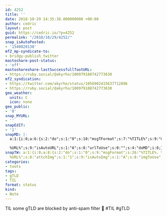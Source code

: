 ```yaml
---
id: 4252
title: ''
date: 2018-10-29 14:35:38.000000000 +00:00
author: cedric
layout: post
guid: https://cedric.io/?p=4252
permalink: "/2018/10/29/4252/"
snap_isAutoPosted:
- '1540820138'
mf2_mp-syndicate-to:
- bridgy-publish_twitter
mastoshare-post-status:
- 'off'
mastoshareshare-lastSuccessfullTootURL:
- https://ruby.social/@akyrho/100979188742773630
mf2_syndication:
- https://twitter.com/akyrho/status/1056902415637712896
- https://ruby.social/@akyrho/100979188742773630
geo_weather:
  units: C
  icon: none
geo_public:
- '0'
snap_MYURL:
- ''
snapEdIT:
- '1'
snapMD: |-
  a:1:{i:0;a:6:{s:2:"do";s:1:"0";s:10:"msgTFormat";s:7:"%TITLE%";s:9:"msgFormat";s:19:"%FULLTEXT%

  %URL%";s:9:"isAutoURL";s:1:"A";s:8:"urlToUse";s:0:"";s:4:"doMD";i:0;}}"
snapTW: a:1:{i:0;a:8:{s:2:"do";s:1:"0";s:9:"msgFormat";s:26:"%TITLE%. %EXCERPT% -
  %URL%";s:8:"attchImg";s:1:"1";s:9:"isAutoImg";s:1:"A";s:8:"imgToUse";s:0:"";s:9:"isAutoURL";s:1:"A";s:8:"urlToUse";s:0:"";s:4:"doTW";i:0;}}
categories:
- toots
tags:
- gTLD
- TIL
format: status
kind:
- Note
---
```

TIL some gTLD are blocked by anti-spam filter 🙁 #TIL #gTLD